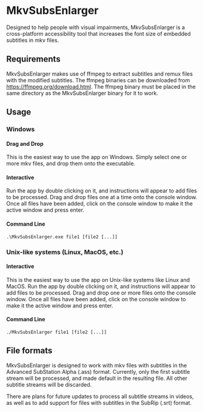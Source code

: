 # MkvSubsEnlarger
Designed to help people with visual impairments, MkvSubsEnlarger is a cross-platform accessibility tool that increases the font size of embedded subtitles in mkv files.

## Requirements
MkvSubsEnlarger makes use of ffmpeg to extract subtitles and remux files with the modified subtitles. The ffmpeg binaries can be downloaded from https://ffmpeg.org/download.html. The ffmpeg binary must be placed in the same directory as the MkvSubsEnlarger binary for it to work.

## Usage

### Windows

#### Drag and Drop
This is the easiest way to use the app on Windows. Simply select one or more mkv files, and drop them onto the executable.

#### Interactive
Run the app by double clicking on it, and instructions will appear to add files to be processed. Drag and drop files one at a time onto the console window. Once all files have been added, click on the console window to make it the active window and press enter.

#### Command Line
`.\MkvSubsEnlarger.exe file1 [file2 [...]]`

### Unix-like systems (Linux, MacOS, etc.)

#### Interactive
This is the easiest way to use the app on Unix-like systems like Linux and MacOS. Run the app by double clicking on it, and instructions will appear to add files to be processed. Drag and drop one or more files onto the console window. Once all files have been added, click on the console window to make it the active window and press enter.

#### Command Line
`./MkvSubsEnlarger file1 [file2 [...]]`

## File formats
MkvSubsEnlarger is designed to work with mkv files with subtitles in the Advanced SubStation Alpha (.ass) format. Currently, only the first subtitle stream will be processed, and made default in the resulting file. All other subtitle streams will be discarded.

There are plans for future updates to process all subtitle streams in videos, as well as to add support for files with subtitles in the SubRip (.srt) format.

